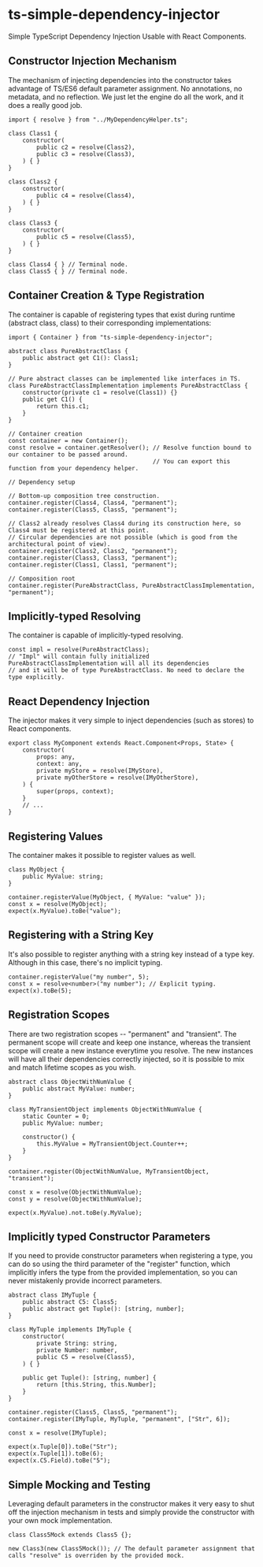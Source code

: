 # ts-simple-dependency-injector
Simple TypeScript Dependency Injection Usable with React Components.

## Constructor Injection Mechanism
The mechanism of injecting dependencies into the constructor takes advantage of TS/ES6 default parameter assignment. No annotations, no metadata, and no reflection. We just let the engine do all the work, and it does a really good job.

    import { resolve } from "../MyDependencyHelper.ts";

    class Class1 {
        constructor(
            public c2 = resolve(Class2),
            public c3 = resolve(Class3),
        ) { }
    }

    class Class2 {
        constructor(
            public c4 = resolve(Class4),
        ) { }
    }

    class Class3 {
        constructor(
            public c5 = resolve(Class5),
        ) { }
    }

    class Class4 { } // Terminal node.
    class Class5 { } // Terminal node.

## Container Creation & Type Registration
The container is capable of registering types that exist during runtime (abstract class, class) to their corresponding implementations:

    import { Container } from "ts-simple-dependency-injector";

    abstract class PureAbstractClass {
        public abstract get C1(): Class1;
    }

    // Pure abstract classes can be implemented like interfaces in TS.
    class PureAbstractClassImplementation implements PureAbstractClass {
        constructor(private c1 = resolve(Class1)) {}
        public get C1() {
            return this.c1;
        }
    }

    // Container creation
    const container = new Container();
    const resolve = container.getResolver(); // Resolve function bound to our container to be passed around.
                                             // You can export this function from your dependency helper.

    // Dependency setup

    // Bottom-up composition tree construction.
    container.register(Class4, Class4, "permanent");
    container.register(Class5, Class5, "permanent");

    // Class2 already resolves Class4 during its construction here, so Class4 must be registered at this point.
    // Circular dependencies are not possible (which is good from the architectural point of view).
    container.register(Class2, Class2, "permanent");
    container.register(Class3, Class3, "permanent");
    container.register(Class1, Class1, "permanent");

    // Composition root
    container.register(PureAbstractClass, PureAbstractClassImplementation, "permanent");

## Implicitly-typed Resolving
The container is capable of implicitly-typed resolving.

    const impl = resolve(PureAbstractClass);
    // "Impl" will contain fully initialized PureAbstractClassImplementation will all its dependencies
    // and it will be of type PureAbstractClass. No need to declare the type explicitly.

## React Dependency Injection
The injector makes it very simple to inject dependencies (such as stores) to React components.

    export class MyComponent extends React.Component<Props, State> {
        constructor(
            props: any,
            context: any,
            private myStore = resolve(IMyStore),
            private myOtherStore = resolve(IMyOtherStore),
        ) {
            super(props, context);
        }
        // ...
    }

## Registering Values
The container makes it possible to register values as well.

    class MyObject {
        public MyValue: string;
    }

    container.registerValue(MyObject, { MyValue: "value" });
    const x = resolve(MyObject);
    expect(x.MyValue).toBe("value");

## Registering with a String Key
It's also possible to register anything with a string key instead of a type key. Although in this case, there's no implicit typing.

    container.registerValue("my number", 5);
    const x = resolve<number>("my number"); // Explicit typing.
    expect(x).toBe(5);

## Registration Scopes
There are two registration scopes -- "permanent" and "transient". The permanent scope will create and keep one instance, whereas the transient scope will create a new instance everytime you resolve. The new instances will have all their dependencies correctly injected, so it is possible to mix and match lifetime scopes as you wish.

    abstract class ObjectWithNumValue {
        public abstract MyValue: number;
    }

    class MyTransientObject implements ObjectWithNumValue {
        static Counter = 0;
        public MyValue: number;

        constructor() {
            this.MyValue = MyTransientObject.Counter++;
        }
    }

    container.register(ObjectWithNumValue, MyTransientObject, "transient");

    const x = resolve(ObjectWithNumValue);
    const y = resolve(ObjectWithNumValue);

    expect(x.MyValue).not.toBe(y.MyValue);

## Implicitly typed Constructor Parameters
If you need to provide constructor parameters when registering a type, you can do so using the third parameter of the "register" function, which implicitly infers the type from the provided implementation, so you can never mistakenly provide incorrect parameters.

    abstract class IMyTuple {
        public abstract C5: Class5;
        public abstract get Tuple(): [string, number];
    }

    class MyTuple implements IMyTuple {
        constructor(
            private String: string,
            private Number: number,
            public C5 = resolve(Class5),
        ) { }

        public get Tuple(): [string, number] {
            return [this.String, this.Number];
        }
    }

    container.register(Class5, Class5, "permanent");
    container.register(IMyTuple, MyTuple, "permanent", ["Str", 6]);

    const x = resolve(IMyTuple);

    expect(x.Tuple[0]).toBe("Str");
    expect(x.Tuple[1]).toBe(6);
    expect(x.C5.Field).toBe("5");

## Simple Mocking and Testing
Leveraging default parameters in the constructor makes it very easy to shut off the injection mechanism in tests and simply provide the constructor with your own mock implementation.

    class Class5Mock extends Class5 {};

    new Class3(new Class5Mock()); // The default parameter assignment that calls "resolve" is overriden by the provided mock.
